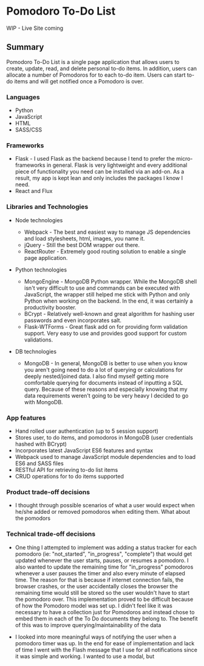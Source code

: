 # Pomodoro To-Do List

WIP - Live Site coming

## Summary

Pomodoro To-Do List is a single page application that allows users to create, update, read, and delete personal to-do items.  In addition, users can allocate a number of Pomodoros for to each to-do item.  Users can start to-do items and will get notified once a Pomodoro is over.

### Languages

* Python
* JavaScript
* HTML
* SASS/CSS

### Frameworks

* Flask - I used Flask as the backend because I tend to prefer the micro-frameworks in general. Flask is very lightweight and every additional piece of functionality you need can be installed via an add-on.  As a result, my app is kept lean and only includes the packages I know I need.
* React and Flux

### Libraries and Technologies

* Node technologies
  + Webpack - The best and easiest way to manage JS dependencies and load stylesheets, html, images, you name it.
  + jQuery - Still the best DOM wrapper out there.
  + ReactRouter - Extremely good routing solution to enable a single page application.

* Python technologies
  + MongoEngine - MongoDB Python wrapper.  While the MongoDB shell isn't very difficult to use and commands can be executed with JavaScript, the wrapper still helped me stick with Python and only Python when working on the backend.  In the end, it was certainly a productivity booster.
  + BCrypt - Relatively well-known and great algorithm for hashing user passwords and even incorporates salt.
  + Flask-WTForms - Great flask add on for providing form validation support.  Very easy to use and provides good support for custom validations.

* DB technologies
  + MongoDB - In general, MongoDB is better to use when you know you aren't going need to do a lot of querying or calculations for deeply nested/joined data.  I also find myself getting more comfortable querying for documents instead of inputting a SQL query.  Because of these reasons and especially knowing that my data requirements weren't going to be very heavy I decided to go with MongoDB.

### App features
- Hand rolled user authentication (up to 5 session support)
- Stores user, to do items, and pomodoros in MongoDB (user credentials hashed with BCrypt)
- Incorporates latest JavaScript ES6 features and syntax
- Webpack used to manage JavaScript module dependencies and to load ES6 and SASS files
- RESTful API for retrieving to-do list items
- CRUD operations for to do items supported

### Product trade-off decisions
- I thought through possible scenarios of what a user would expect when he/she added or removed pomodoros when editing them.  What about the pomodors


### Technical trade-off decisions
- One thing I attempted to implement was adding a status tracker for each pomodoro (ie: "not_started", "in_progress", "complete") that would get updated whenever the user starts, pauses, or resumes a pomodoro. I also wanted to update the remaining time for "in_progress" pomodoros whenever a user pauses the timer and also every minute of elapsed time.  The reason for that is because if internet connection fails, the browser crashes, or the user accidentally closes the browser the remaining time would still be stored so the user wouldn't have to start the pomodoro over.  This implementation proved to be difficult because of how the Pomodoro model was set up.  I didn't feel like it was necessary to have a collection just for Pomodoros and instead chose to embed them in each of the To Do documents they belong to.  The benefit of this was to improve querying/maintainability of the data 

- I looked into more meaningful ways of notifying the user when a pomodoro timer was up.  In the end for ease of implementation and lack of time I went with the Flash message that I use for all notifications since it was simple and working.  I wanted to use a modal, but
